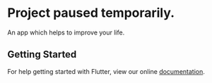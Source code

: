 # Project paused temporarily.

An app which helps to improve your life.

## Getting Started

For help getting started with Flutter, view our online
[documentation](https://flutter.io/).
